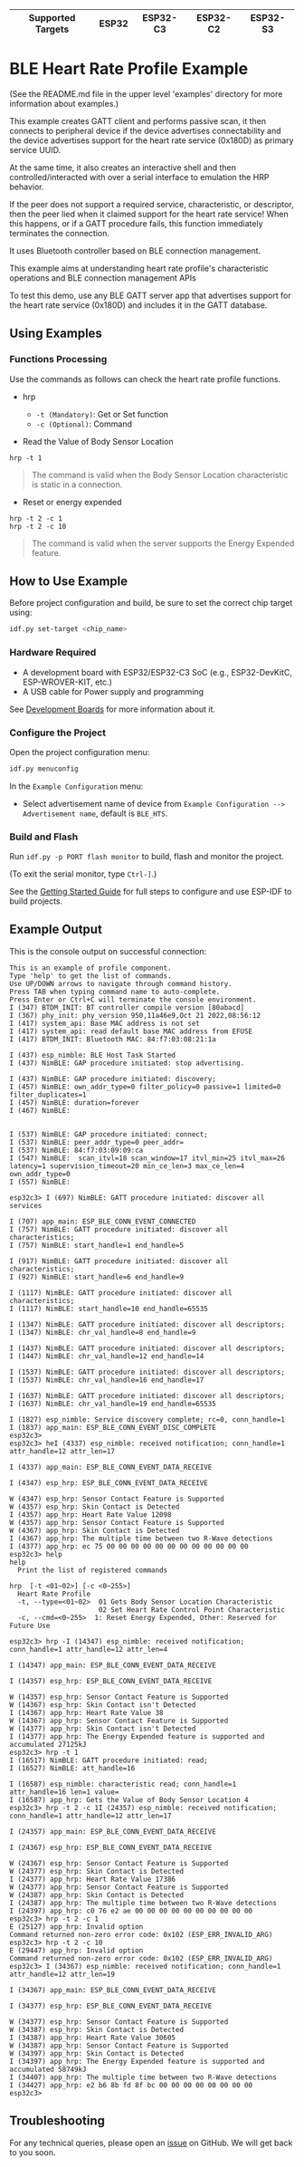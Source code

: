 | Supported Targets | ESP32 | ESP32-C3 | ESP32-C2 | ESP32-S3 |
| ----------------- | ----- | -------- | -------- | -------- |

# BLE Heart Rate Profile Example 

(See the README.md file in the upper level 'examples' directory for more information about examples.)

This example creates GATT client and performs passive scan, it then connects to peripheral device if the device advertises connectability and the device advertises support for the heart rate service (0x180D) as primary service UUID.

At the same time, it also creates an interactive shell and then controlled/interacted with over a serial interface to emulation the HRP behavior.

If the peer does not support a required service, characteristic, or descriptor, then the peer lied when it claimed support for the heart rate service! When this happens, or if a GATT procedure fails, this function immediately terminates the connection.

It uses Bluetooth controller based on BLE connection management.

This example aims at understanding heart rate profile's characteristic operations and BLE connection management APIs

To test this demo, use any BLE GATT server app that advertises support for the heart rate service (0x180D) and includes it in the GATT database.

## Using Examples

### Functions Processing

Use the commands as follows can check the heart rate profile functions.

* hrp

  * `-t (Mandatory)`: Get or Set function
  * `-c (Optional)`: Command

* Read the Value of Body Sensor Location

```
hrp -t 1
```
> The command is valid when the Body Sensor Location characteristic is static in a connection.

* Reset or energy expended

```
hrp -t 2 -c 1
hrp -t 2 -c 10
```
> The command is valid when the server supports the Energy Expended feature.

## How to Use Example

Before project configuration and build, be sure to set the correct chip target using:

```bash
idf.py set-target <chip_name>
```

### Hardware Required

* A development board with ESP32/ESP32-C3 SoC (e.g., ESP32-DevKitC, ESP-WROVER-KIT, etc.)
* A USB cable for Power supply and programming

See [Development Boards](https://www.espressif.com/en/products/devkits) for more information about it.

### Configure the Project

Open the project configuration menu: 

```bash
idf.py menuconfig
```

In the `Example Configuration` menu:

* Select advertisement name of device from `Example Configuration --> Advertisement name`, default is `BLE_HTS`.

### Build and Flash

Run `idf.py -p PORT flash monitor` to build, flash and monitor the project.

(To exit the serial monitor, type ``Ctrl-]``.)

See the [Getting Started Guide](https://idf.espressif.com/) for full steps to configure and use ESP-IDF to build projects.

## Example Output

This is the console output on successful connection:

```
This is an example of profile component.
Type 'help' to get the list of commands.
Use UP/DOWN arrows to navigate through command history.
Press TAB when typing command name to auto-complete.
Press Enter or Ctrl+C will terminate the console environment.
I (347) BTDM_INIT: BT controller compile version [80abacd]
I (367) phy_init: phy_version 950,11a46e9,Oct 21 2022,08:56:12
I (417) system_api: Base MAC address is not set
I (417) system_api: read default base MAC address from EFUSE
I (417) BTDM_INIT: Bluetooth MAC: 84:f7:03:08:21:1a

I (437) esp_nimble: BLE Host Task Started
I (437) NimBLE: GAP procedure initiated: stop advertising.

I (437) NimBLE: GAP procedure initiated: discovery; 
I (457) NimBLE: own_addr_type=0 filter_policy=0 passive=1 limited=0 filter_duplicates=1 
I (457) NimBLE: duration=forever
I (467) NimBLE: 

                                                                                                                                     I (537) NimBLE: GAP procedure initiated: connect; 
I (537) NimBLE: peer_addr_type=0 peer_addr=
I (537) NimBLE: 84:f7:03:09:09:ca
I (547) NimBLE:  scan_itvl=18 scan_window=17 itvl_min=25 itvl_max=26 latency=1 supervision_timeout=20 min_ce_len=3 max_ce_len=4 own_addr_type=0
I (557) NimBLE: 

esp32c3> I (697) NimBLE: GATT procedure initiated: discover all services

I (707) app_main: ESP_BLE_CONN_EVENT_CONNECTED
I (757) NimBLE: GATT procedure initiated: discover all characteristics; 
I (757) NimBLE: start_handle=1 end_handle=5

I (917) NimBLE: GATT procedure initiated: discover all characteristics; 
I (927) NimBLE: start_handle=6 end_handle=9

I (1117) NimBLE: GATT procedure initiated: discover all characteristics; 
I (1117) NimBLE: start_handle=10 end_handle=65535

I (1347) NimBLE: GATT procedure initiated: discover all descriptors; 
I (1347) NimBLE: chr_val_handle=8 end_handle=9

I (1437) NimBLE: GATT procedure initiated: discover all descriptors; 
I (1447) NimBLE: chr_val_handle=12 end_handle=14

I (1537) NimBLE: GATT procedure initiated: discover all descriptors; 
I (1537) NimBLE: chr_val_handle=16 end_handle=17

I (1637) NimBLE: GATT procedure initiated: discover all descriptors; 
I (1637) NimBLE: chr_val_handle=19 end_handle=65535

I (1827) esp_nimble: Service discovery complete; rc=0, conn_handle=1
I (1837) app_main: ESP_BLE_CONN_EVENT_DISC_COMPLETE
esp32c3> 
esp32c3> heI (4337) esp_nimble: received notification; conn_handle=1 attr_handle=12 attr_len=17

I (4337) app_main: ESP_BLE_CONN_EVENT_DATA_RECEIVE

I (4347) esp_hrp: ESP_BLE_CONN_EVENT_DATA_RECEIVE

W (4347) esp_hrp: Sensor Contact Feature is Supported
W (4357) esp_hrp: Skin Contact is Detected
I (4357) app_hrp: Heart Rate Value 12098
W (4357) app_hrp: Sensor Contact Feature is Supported
W (4367) app_hrp: Skin Contact is Detected
I (4367) app_hrp: The multiple time between two R-Wave detections
I (4377) app_hrp: ec 75 00 00 00 00 00 00 00 00 00 00 00 00 
esp32c3> help
help 
  Print the list of registered commands

hrp  [-t <01~02>] [-c <0~255>]
  Heart Rate Profile
  -t, --type=<01~02>  01 Gets Body Sensor Location Characteristic
                      02 Set Heart Rate Control Point Characteristic
  -c, --cmd=<0~255>  1: Reset Energy Expended, Other: Reserved for Future Use

esp32c3> hrp -I (14347) esp_nimble: received notification; conn_handle=1 attr_handle=12 attr_len=4

I (14347) app_main: ESP_BLE_CONN_EVENT_DATA_RECEIVE

I (14357) esp_hrp: ESP_BLE_CONN_EVENT_DATA_RECEIVE

W (14357) esp_hrp: Sensor Contact Feature is Supported
W (14367) esp_hrp: Skin Contact isn't Detected
I (14367) app_hrp: Heart Rate Value 38
W (14367) app_hrp: Sensor Contact Feature is Supported
W (14377) app_hrp: Skin Contact isn't Detected
I (14377) app_hrp: The Energy Expended feature is supported and accumulated 27125kJ
esp32c3> hrp -t 1
I (16517) NimBLE: GATT procedure initiated: read; 
I (16527) NimBLE: att_handle=16

I (16587) esp_nimble: characteristic read; conn_handle=1 attr_handle=16 len=1 value=
I (16587) app_hrp: Gets the Value of Body Sensor Location 4
esp32c3> hrp -t 2 -c 1I (24357) esp_nimble: received notification; conn_handle=1 attr_handle=12 attr_len=17

I (24357) app_main: ESP_BLE_CONN_EVENT_DATA_RECEIVE

I (24367) esp_hrp: ESP_BLE_CONN_EVENT_DATA_RECEIVE

W (24367) esp_hrp: Sensor Contact Feature is Supported
W (24377) esp_hrp: Skin Contact is Detected
I (24377) app_hrp: Heart Rate Value 17386
W (24377) app_hrp: Sensor Contact Feature is Supported
W (24387) app_hrp: Skin Contact is Detected
I (24387) app_hrp: The multiple time between two R-Wave detections
I (24397) app_hrp: c0 76 e2 ae 00 00 00 00 00 00 00 00 00 00 
esp32c3> hrp -t 2 -c 1
E (25127) app_hrp: Invalid option
Command returned non-zero error code: 0x102 (ESP_ERR_INVALID_ARG)
esp32c3> hrp -t 2 -c 10
E (29447) app_hrp: Invalid option
Command returned non-zero error code: 0x102 (ESP_ERR_INVALID_ARG)
esp32c3> I (34367) esp_nimble: received notification; conn_handle=1 attr_handle=12 attr_len=19

I (34367) app_main: ESP_BLE_CONN_EVENT_DATA_RECEIVE

I (34377) esp_hrp: ESP_BLE_CONN_EVENT_DATA_RECEIVE

W (34377) esp_hrp: Sensor Contact Feature is Supported
W (34387) esp_hrp: Skin Contact is Detected
I (34387) app_hrp: Heart Rate Value 30605
W (34387) app_hrp: Sensor Contact Feature is Supported
W (34397) app_hrp: Skin Contact is Detected
I (34397) app_hrp: The Energy Expended feature is supported and accumulated 58749kJ
I (34407) app_hrp: The multiple time between two R-Wave detections
I (34427) app_hrp: e2 b6 8b fd 8f bc 00 00 00 00 00 00 00 00 
esp32c3> 
```

## Troubleshooting

For any technical queries, please open an [issue](https://github.com/espressif/esp-idf/issues) on GitHub. We will get back to you soon.
